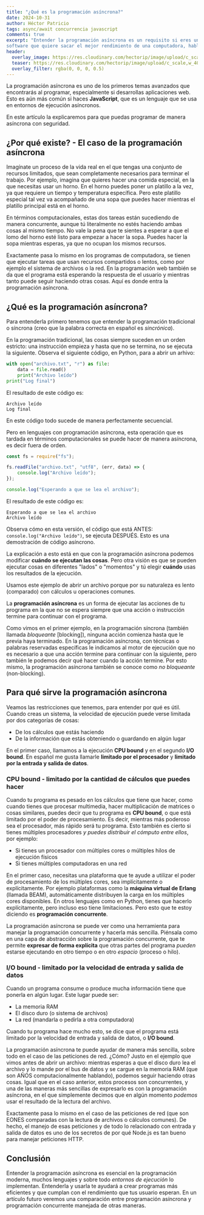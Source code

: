 ```yaml
---
title: "¿Qué es la programación asíncrona?"
date: 2024-10-31
author: Héctor Patricio
tags: async/await concurrencia javascript
comments: true
excerpt: "Entender la programación asíncrona es un requisito si eres un desarrollador de
software que quiere sacar el mejor rendimiento de una computadora, hablemos de qué es y cómo dominarla."
header:
  overlay_image: https://res.cloudinary.com/hectorip/image/upload/c_scale,w_1400/v1702917369/artisanalphoto-MJcb7ZhNeUA-unsplash_s6toxn.jpg
  teaser: https://res.cloudinary.com/hectorip/image/upload/c_scale,w_400/v1702917369/artisanalphoto-MJcb7ZhNeUA-unsplash_s6toxn.jpg
  overlay_filter: rgba(0, 0, 0, 0.5)
---
```


La programación asíncrona es uno de los primeros temas avanzados que encontrarás
al programar, especialmente si desarrollas aplicaciones web. Esto es aún más
común si haces **JavaScript**, que es un lenguaje que se usa en entornos de
ejecución asíncronos.

En este artículo la explicaremos para que puedas programar de manera asíncrona
con seguridad.

## ¿Por qué existe? - El caso de la programación asíncrona

Imagínate un proceso de la vida real en el que tengas una conjunto de recursos
limitados, que sean completamente necesarios para terminar el trabajo. Por ejemplo,
imagina que quieres hacer una comida especial, en la que necesitas usar un horno.
En el horno puedes poner un platillo a la vez, ya que requiere un tiempo y temperatura
específica. Pero este platillo especial tal vez va acompañado de una sopa que puedes
hacer mientras el platillo principal está en el horno.

En términos computacionales, estas dos tareas están sucediendo de manera concurrente,
aunque tú literalmente no estés haciendo ambas cosas al mismo tiempo. No vale la pena que
te sientes a esperar a que el lomo del horno esté listo para empezar a hacer la sopa.
Puedes hacer la sopa mientras esperas, ya que no ocupan los mismos recursos.

Exactamente pasa lo mismo en los programas de computadora, se tienen que ejecutar tareas
que usan recursos compartidos o lentos, como por ejemplo el sistema de archivos o la red.
En la programación web también se da que el programa está esperando la respuesta de el
usuario y mientras tanto puede seguir haciendo otras cosas. Aquí es donde entra la programación
asíncrona.

## ¿Qué es la programación asíncrona?

Para entenderla primero tenemos que entender la programación tradicional o
síncrona (creo que la palabra correcta en español es _sincrónica_).

En la programación tradicional, las cosas siempre suceden en un orden estricto:
una instrucción empieza y hasta que no se termina, no se ejecuta la siguiente.
Observa el siguiente código, en Python, para a abrir un arhivo:

```python
with open("archivo.txt", "r") as file:
    data = file.read()
    print("Archivo leído")
print("Log final")
```

El resultado de este código es:

```log
Archivo leído
Log final
```

En este código todo sucede de manera perfectamente secuencial.

Pero en lenguajes con programación asíncrona, esta operación que es tardada
en términos computacionales se puede hacer de manera asíncrona, es decir
fuera de orden.

```js
const fs = require("fs");

fs.readFile("archivo.txt", "utf8", (err, data) => {
    console.log("Archivo leído");
});

console.log("Esperando a que se lea el archivo");
```

El resultado de este código es:

```log
Esperando a que se lea el archivo
Archivo leído
```

Observa cómo en esta versión, el código que está ANTES: `console.log("Archivo leído")`,
se ejecuta DESPUÉS. Esto es una demostración de código asíncrono.

La explicación a esto está en que con la programación asíncrona podemos modificar
**cuándo se ejecutan las cosas**. Pero otra visión es que se pueden ejecutar cosas
en diferentes "lados" o "momentos" y tú elegir **cuándo** usas los resultados de
la ejecución.

Usamos este ejemplo de abrir un archivo porque por su naturaleza es lento (comparado)
con cálculos u operaciones comunes.

La **programación asíncrona** es un forma de ejecutar las acciones de tu programa en
la que no se espera siempre que una acción o instrucción termine para continuar
con el programa.

Como vimos en el primer ejemplo, en la programación síncrona (también llamada
_bloqueante_ [blocking]), ninguna acción comienza hasta que le previa haya terminado.
En la programación asíncrona, con técnicas o palabras reservadas específicas le
indicamos al motor de ejecución que no es necesario a que una acción termine para
continuar con la siguiente, pero también le podemos decir qué hacer cuando la
acción termine. Por esto mismo, la programación asíncrona también se conoce como
_no bloqueante_ (non-blocking).

## Para qué sirve la programación asíncrona

Veamos las restricciones que tenemos, para entender por qué es útil. Cuando
creas un sistema, la velocidad de ejecución puede verse limitada por dos
categorías de cosas:

- De los cálculos que estás haciendo
- De la información que estás obteniendo o guardando en algún lugar

En el primer caso, llamamos a la ejecución **CPU bound** y en el segundo **I/O bound**.
En español me gusta llamarle **limitado por el procesador** y **limitado por la entrada
y salida de datos**.

### CPU bound - limitado por la cantidad de cálculos que puedes hacer

Cuando tu programa es pesado en los cálculos que tiene que hacer, como cuando
tienes que procesar multimedia, hacer multiplicación de matrices o cosas
similares, puedes decir que tu programa es **CPU bound**, o que está limitado por
el poder de procesamiento. Es decir, mientras más poderoso sea el procesador,
más rápido será tu programa. Esto también es cierto si tienes múltiples
procesadores _y puedes distribuir el cómputo entre ellos_, por ejemplo:

- Si tienes un procesador con múltiples cores o múltiples hilos de ejecución físicos
- Si tienes múltiples computadoras en una red

En el primer caso, necesitas una plataforma que te ayude a utilizar el poder
de procesamiento de los múltiples cores, sea implícitamente o explícitamente. Por
ejemplo plataformas como la **máquina virtual de Erlang** (llamada BEAM), automáticamente distribuyen
la carga en los múltiples cores disponibles. En otros lenguajes como en Python,
tienes que hacerlo explícitamente, pero incluso eso tiene limitaciones. Pero
esto que te estoy diciendo es **programación concurrente**.

La programación asíncrona se puede ver como una herramienta para manejar la
programación concurrente y hacerla más sencilla. Piénsala como en una capa de
abstracción sobre la programación concurrente, que te permite **expresar de forma
explícita** que otras partes del programa _pueden_ estarse ejecutando en otro
tiempo o en otro _espacio_ (proceso o hilo).

### I/O bound - limitado por la velocidad de entrada y salida de datos

Cuando un programa consume o produce mucha información tiene que
ponerla en algún lugar. Este lugar puede ser:

- La memoria RAM
- El disco duro (o sistema de archivos)
- La red (mandarla o pedirla a otra computadora)

Cuando tu programa hace mucho esto, se dice que el programa está limitado por la
velocidad de entrada y salida de datos, o **I/O bound**.

La programación asíncrona te puede ayudar de manera más sencilla, sobre todo en
el caso de las peticiones de red. ¿Cómo? Justo en el ejemplo que vimos antes de abrir
un archivo: mientras esperas a que el disco duro lea el archivo y lo mande por el bus
de datos y se cargue en la memoria RAM (que son AÑOS computacionalmente hablando),
podemos seguir haciendo otras cosas. Igual que en el caso anterior, estos procesos
son concurrentes, y una de las maneras más sencillas de expresarlo es con la programación
asíncrona, en el que simplemente decimos que en algún momento _podemos_ usar el resultado
de la lectura del archivo.

Exactamente pasa lo mismo en el caso de las peticiones de red (que son EONES comparadas con
la lectura de archivos o cálculos comunes). De hecho, el manejo de esas peticiones y de
todo lo relacionado con entrada y salida de datos es uno de los secretos de por qué
Node.js es tan bueno para manejar peticiones HTTP.

## Conclusión

Entender la programación asíncrona es esencial en la programación moderna, muchos
lenguajes y sobre todo _entornos de ejecución_ lo implementan. Entenderla y usarla
te ayudará a crear programas más eficientes y que cumplan con el rendimiento que
tus usuario esperan. En un artículo futuro veremos una comparación entre programación
asíncrona y programación concurrente manejada de otras maneras.
